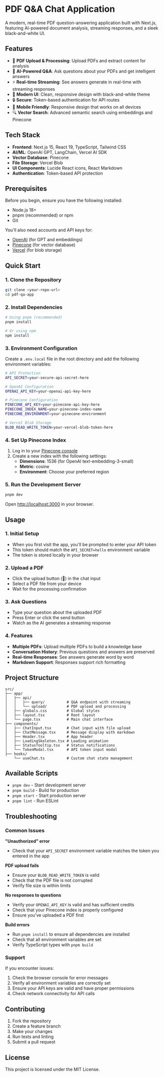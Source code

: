 # PDF Q&A Chat Application

A modern, real-time PDF question-answering application built with Next.js, featuring AI-powered document analysis, streaming responses, and a sleek black-and-white UI.

## Features

- 📄 **PDF Upload & Processing**: Upload PDFs and extract content for analysis
- 🤖 **AI-Powered Q&A**: Ask questions about your PDFs and get intelligent answers
- ⚡ **Real-time Streaming**: See answers generate in real-time with streaming responses
- 🎨 **Modern UI**: Clean, responsive design with black-and-white theme
- 🔒 **Secure**: Token-based authentication for API routes
- 📱 **Mobile Friendly**: Responsive design that works on all devices
- 🔍 **Vector Search**: Advanced semantic search using embeddings and Pinecone

## Tech Stack

- **Frontend**: Next.js 15, React 19, TypeScript, Tailwind CSS
- **AI/ML**: OpenAI GPT, LangChain, Vercel AI SDK
- **Vector Database**: Pinecone
- **File Storage**: Vercel Blob
- **UI Components**: Lucide React icons, React Markdown
- **Authentication**: Token-based API protection

## Prerequisites

Before you begin, ensure you have the following installed:

- Node.js 18+
- pnpm (recommended) or npm
- Git

You'll also need accounts and API keys for:

- [OpenAI](https://platform.openai.com/) (for GPT and embeddings)
- [Pinecone](https://www.pinecone.io/) (for vector database)
- [Vercel](https://vercel.com/) (for blob storage)

## Quick Start

### 1. Clone the Repository

```bash
git clone <your-repo-url>
cd pdf-qa-app
```

### 2. Install Dependencies

```bash
# Using pnpm (recommended)
pnpm install

# Or using npm
npm install
```

### 3. Environment Configuration

Create a `.env.local` file in the root directory and add the following environment variables:

```bash
# API Protection
API_SECRET=your-secure-api-secret-here

# OpenAI Configuration
OPENAI_API_KEY=your-openai-api-key-here

# Pinecone Configuration
PINECONE_API_KEY=your-pinecone-api-key-here
PINECONE_INDEX_NAME=your-pinecone-index-name
PINECONE_ENVIRONMENT=your-pinecone-environment

# Vercel Blob Storage
BLOB_READ_WRITE_TOKEN=your-vercel-blob-token-here
```

### 4. Set Up Pinecone Index

1. Log in to your [Pinecone console](https://app.pinecone.io/)
2. Create a new index with the following settings:
   - **Dimensions**: 1536 (for OpenAI text-embedding-3-small)
   - **Metric**: cosine
   - **Environment**: Choose your preferred region

### 5. Run the Development Server

```bash
pnpm dev
```

Open [http://localhost:3000](http://localhost:3000) in your browser.


## Usage

### 1. Initial Setup
- When you first visit the app, you'll be prompted to enter your API token
- This token should match the `API_SECRET=hello` environment variable
- The token is stored locally in your browser

### 2. Upload a PDF
- Click the upload button (📎) in the chat input
- Select a PDF file from your device
- Wait for the processing confirmation

### 3. Ask Questions
- Type your question about the uploaded PDF
- Press Enter or click the send button
- Watch as the AI generates a streaming response

### 4. Features
- **Multiple PDFs**: Upload multiple PDFs to build a knowledge base
- **Conversation History**: Previous questions and answers are preserved
- **Real-time Responses**: See answers generate word by word
- **Markdown Support**: Responses support rich formatting

## Project Structure

```
src/
├── app/
│   ├── api/
│   │   ├── query/          # Q&A endpoint with streaming
│   │   └── upload/         # PDF upload and processing
│   ├── globals.css         # Global styles
│   ├── layout.tsx          # Root layout
│   └── page.tsx            # Main chat interface
├── components/
│   ├── ChatInput.tsx       # Chat input with file upload
│   ├── ChatMessage.tsx     # Message display with markdown
│   ├── Header.tsx          # App header
│   ├── LoadingSkeleton.tsx # Loading animation
│   ├── StatusTooltip.tsx   # Status notifications
│   └── TokenModal.tsx      # API token input modal
├── hooks/
    └── useChat.ts          # Custom chat state management

```

## Available Scripts

- `pnpm dev` - Start development server
- `pnpm build` - Build for production
- `pnpm start` - Start production server
- `pnpm lint` - Run ESLint

## Troubleshooting

### Common Issues

**"Unauthorized" error**
- Check that your `API_SECRET` environment variable matches the token you entered in the app

**PDF upload fails**
- Ensure your `BLOB_READ_WRITE_TOKEN` is valid
- Check that the PDF file is not corrupted
- Verify file size is within limits

**No responses to questions**
- Verify your `OPENAI_API_KEY` is valid and has sufficient credits
- Check that your Pinecone index is properly configured
- Ensure you've uploaded a PDF first

**Build errors**
- Run `pnpm install` to ensure all dependencies are installed
- Check that all environment variables are set
- Verify TypeScript types with `pnpm build`

### Support

If you encounter issues:

1. Check the browser console for error messages
2. Verify all environment variables are correctly set
3. Ensure your API keys are valid and have proper permissions
4. Check network connectivity for API calls

## Contributing

1. Fork the repository
2. Create a feature branch
3. Make your changes
4. Run tests and linting
5. Submit a pull request

## License

This project is licensed under the MIT License.
